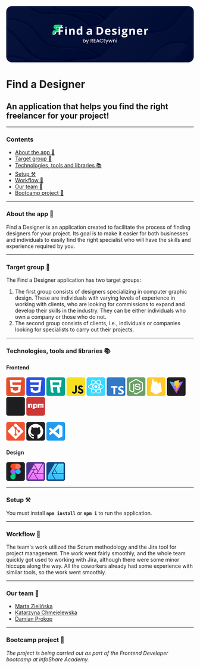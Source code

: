 <img src="/public/readme-assets/bannerReadmeGitHub.png">

# Find a Designer

## An application that helps you find the right freelancer for your project!

---

### Contents

- [About the app 📱](#about-the-app-)
- [Target group 🎯](#target-group-)
- [Technologies, tools and libraries 📚](#technologies-tools-and-libraries-)
- [Setup ⚒️](#setup-)
- [Workflow 💼](#workflow-)
- [Our team 🧩](#our-team-)
- [Bootcamp project 📣](#bootcamp-project-)

---

### About the app 📱

Find a Designer is an application created to facilitate the process of finding designers for your project. Its goal is to make it easier for both businesses and individuals to easily find the right specialist who will have the skills and experience required by you.

---

### Target group 🎯

The Find a Designer application has two target groups:

1. The first group consists of designers specializing in computer graphic design. These are individuals with varying levels of experience in working with clients, who are looking for commissions to expand and develop their skills in the industry. They can be either individuals who own a company or those who do not.
2. The second group consists of clients, i.e., individuals or companies looking for specialists to carry out their projects.

---

### Technologies, tools and libraries 📚

#### Frontend

<a href="https://developer.mozilla.org/en-US/docs/Web/HTML" target="_blank"><img src="/public/readme-assets/icons/html5-icon.svg" height="50px"></a>
<a href="https://developer.mozilla.org/en-US/docs/Web/CSS" target="_blank"><img src="/public/readme-assets/icons/css-icon.svg" height="50px"></a>
<a href="https://developer.mozilla.org/en-US/docs/Learn/CSS/CSS_layout/Responsive_Design" target="_blank"><img src="/public/readme-assets/icons/rwd-icon.svg" height="50px"></a>
<a href="https://developer.mozilla.org/en-US/docs/Web/JavaScript" target="_blank"><img src="/public/readme-assets/icons/javascript-icon.svg" height="50px"></a>
<a href="https://react.dev/" target="_blank"><img src="/public/readme-assets/icons/react-icon.svg" height="50px"></a>
<a href="https://www.typescriptlang.org/" target="_blank"><img src="/public/readme-assets/icons/typescript-icon.svg" height="50px"></a>
<a href="https://nodejs.org/en" target="_blank"><img src="/public/readme-assets/icons/node-icon.svg" height="50px"></a>
<a href="https://firebase.google.com/" target="_blank"><img src="/public/readme-assets/icons/firebase-icon.svg" height="50px"></a>
<a href="https://vitejs.dev/" target="_blank"><img src="/public/readme-assets/icons/vite-icon.svg" height="50px"></a>
<a href="https://styled-components.com/" target="_blank"><img src="/public/readme-assets/icons/styled-components-icon.svg" height="50px"></a>
<a href="https://www.npmjs.com/" target="_blank"><img src="/public/readme-assets/icons/npm-icon.svg" height="50px"></a>

<a href="https://git-scm.com/" target="_blank"><img src="/public/readme-assets/icons/git-icon.svg" height="50px"></a>
<a href="https://github.com/" target="_blank"><img src="/public/readme-assets/icons/github-icon.svg" height="50px"></a>
<a href="https://code.visualstudio.com/" target="_blank"><img src="/public/readme-assets/icons/vscode-icon.svg" height="50px"></a>

#### Design

<a href="https://www.figma.com/" target="_blank"><img src="/public/readme-assets/icons/figma-icon.svg" height="50px"></a>
<a href="https://affinity.serif.com/en-gb/photo/" target="_blank"><img src="/public/readme-assets/icons/affinity-photo-icon.svg" height="50px"></a>
<a href="https://affinity.serif.com/en-gb/designer/" target="_blank"><img src="/public/readme-assets/icons/affinity-designer-icon.svg" height="50px"></a>

---

### Setup ⚒️

You must install **`npm install`** or **`npm i`** to run the application.

---

### Workflow 💼

The team's work utilized the Scrum methodology and the Jira tool for project management. The work went fairly smoothly, and the whole team quickly got used to working with Jira, although there were some minor hiccups along the way. All the coworkers already had some experience with similar tools, so the work went smoothly.

---

### Our team 🧩

- [Marta Zielińska](https://github.com/marta-zielinska87)
- [Katarzyna Chmeielewska](https://github.com/kat-chmielewska)
- [Damian Prokop](https://github.com/damian-pok)

---

### Bootcamp project 📣

_The project is being carried out as part of the Frontend Developer bootcamp at infoShare Academy._
